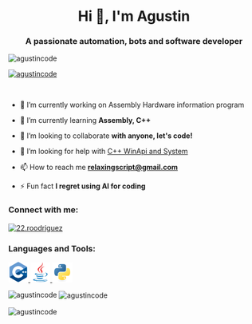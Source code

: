 <h1 align="center">Hi 👋, I'm Agustin</h1>
<h3 align="center">A passionate automation, bots and software developer</h3>

<p align="left"> <img src="https://komarev.com/ghpvc/?username=agustincode&label=Profile%20views&color=0e75b6&style=flat" alt="agustincode" /> </p>

<p align="left"> <a href="https://github.com/ryo-ma/github-profile-trophy"><img src="https://github-profile-trophy.vercel.app/?username=agustincode" alt="agustincode" /></a> </p>

<p align="left"> <a href="https://twitter.com/" target="blank"><img src="https://img.shields.io/twitter/follow/?logo=twitter&style=for-the-badge" alt="" /></a> </p>

- 🔭 I’m currently working on Assembly Hardware information program

- 🌱 I’m currently learning **Assembly, C++**

- 👯 I’m looking to collaborate **with anyone, let's code!**

- 🤝 I’m looking for help with [C++ WinApi and System](https://github.com/AgustinCode/hardware-information)

- 📫 How to reach me **relaxingscript@gmail.com**

- ⚡ Fun fact **I regret using AI for coding**

<h3 align="left">Connect with me:</h3>
<p align="left">
<a href="https://instagram.com/22.roodriguez" target="blank"><img align="center" src="https://raw.githubusercontent.com/rahuldkjain/github-profile-readme-generator/master/src/images/icons/Social/instagram.svg" alt="22.roodriguez" height="30" width="40" /></a>
</p>

<h3 align="left">Languages and Tools:</h3>
<p align="left"> <a href="https://www.w3schools.com/cpp/" target="_blank" rel="noreferrer"> <img src="https://raw.githubusercontent.com/devicons/devicon/master/icons/cplusplus/cplusplus-original.svg" alt="cplusplus" width="40" height="40"/> </a> <a href="https://www.java.com" target="_blank" rel="noreferrer"> <img src="https://raw.githubusercontent.com/devicons/devicon/master/icons/java/java-original.svg" alt="java" width="40" height="40"/> </a> <a href="https://www.python.org" target="_blank" rel="noreferrer"> <img src="https://raw.githubusercontent.com/devicons/devicon/master/icons/python/python-original.svg" alt="python" width="40" height="40"/> </a> </p>

<p><img align="left" src="https://github-readme-stats.vercel.app/api/top-langs?username=agustincode&show_icons=true&locale=en&layout=compact" alt="agustincode" /></p>

<p>&nbsp;<img align="center" src="https://github-readme-stats.vercel.app/api?username=agustincode&show_icons=true&locale=en" alt="agustincode" /></p>

<p><img align="center" src="https://github-readme-streak-stats.herokuapp.com/?user=agustincode&" alt="agustincode" /></p>

